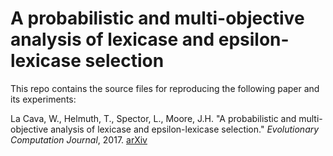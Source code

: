 # A probabilistic and multi-objective analysis of lexicase and epsilon-lexicase selection

This repo contains the source files for reproducing the following paper and its experiments:

La Cava, W., Helmuth, T., Spector, L., Moore, J.H. "A probabilistic and multi-objective analysis of 
lexicase and epsilon-lexicase selection." *Evolutionary Computation Journal*, 2017.
[arXiv](https://arxiv.org/abs/1709.05394)


